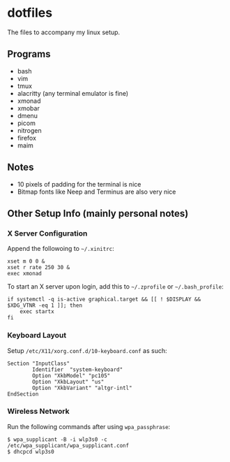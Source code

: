 # dotfiles
The files to accompany my linux setup.

## Programs
- bash
- vim
- tmux
- alacritty (any terminal emulator is fine)
- xmonad
- xmobar
- dmenu
- picom
- nitrogen
- firefox
- maim

## Notes
- 10 pixels of padding for the terminal is nice
- Bitmap fonts like Neep and Terminus are also very nice

## Other Setup Info (mainly personal notes)

### X Server Configuration
Append the followoing to `~/.xinitrc`:
```
xset m 0 0 &
xset r rate 250 30 &
exec xmonad
```

To start an X server upon login, add this to `~/.zprofile` or `~/.bash_profile`:
```
if systemctl -q is-active graphical.target && [[ ! $DISPLAY && $XDG_VTNR -eq 1 ]]; then
    exec startx
fi
```

### Keyboard Layout
Setup `/etc/X11/xorg.conf.d/10-keyboard.conf` as such:
```
Section "InputClass"
        Identifier  "system-keyboard"
        Option "XkbModel" "pc105"
        Option "XkbLayout" "us"
        Option "XkbVariant" "altgr-intl"
EndSection
```

### Wireless Network
Run the following commands after using `wpa_passphrase`:
```shell
$ wpa_supplicant -B -i wlp3s0 -c /etc/wpa_supplicant/wpa_supplicant.conf
$ dhcpcd wlp3s0
```

